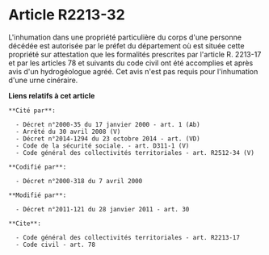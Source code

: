 # Article R2213-32

L'inhumation dans une propriété particulière du corps d'une personne décédée est autorisée par le préfet du département où
est située cette propriété sur attestation que les formalités prescrites par l'article R. 2213-17 et par les articles 78 et
suivants du code civil ont été accomplies et après avis d'un hydrogéologue agréé. Cet avis n'est pas requis pour l'inhumation
d'une urne cinéraire.

**Liens relatifs à cet article**

	**Cité par**:

	  - Décret n°2000-35 du 17 janvier 2000 - art. 1 (Ab)
	  - Arrêté du 30 avril 2008 (V)
	  - Décret n°2014-1294 du 23 octobre 2014 - art. (VD)
	  - Code de la sécurité sociale. - art. D311-1 (V)
	  - Code général des collectivités territoriales - art. R2512-34 (V)

	**Codifié par**:

	  - Décret n°2000-318 du 7 avril 2000

	**Modifié par**:

	  - Décret n°2011-121 du 28 janvier 2011 - art. 30

	**Cite**:

	  - Code général des collectivités territoriales - art. R2213-17
	  - Code civil - art. 78
